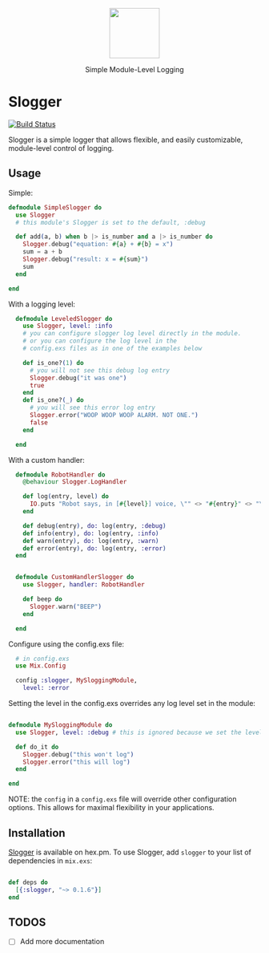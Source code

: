 
<p align="center">
    <img height="100" width="100" src="http://i.imgur.com/qybqMMx.png">
</p>
<p align="center">
  Simple Module-Level Logging
</p>

# Slogger

[![Build Status](https://travis-ci.org/elbow-jason/slogger.svg?branch=master)](https://travis-ci.org/elbow-jason/slogger)

Slogger is a simple logger that allows flexible, and easily customizable, module-level control of logging.

## Usage

Simple:

```elixir
defmodule SimpleSlogger do
  use Slogger
  # this module's Slogger is set to the default, :debug

  def add(a, b) when b |> is_number and a |> is_number do
    Slogger.debug("equation: #{a} + #{b} = x")
    sum = a + b
    Slogger.debug("result: x = #{sum}")
    sum
  end

end
```

With a logging level:

```elixir
  defmodule LeveledSlogger do
    use Slogger, level: :info
    # you can configure slogger log level directly in the module.
    # or you can configure the log level in the
    # config.exs files as in one of the examples below

    def is_one?(1) do
      # you will not see this debug log entry
      Slogger.debug("it was one")
      true
    end
    def is_one?(_) do
      # you will see this error log entry
      Slogger.error("WOOP WOOP WOOP ALARM. NOT ONE.")
      false
    end

  end
```

With a custom handler:

```elixir
  defmodule RobotHandler do
    @behaviour Slogger.LogHandler

    def log(entry, level) do
      IO.puts "Robot says, in [#{level}] voice, \"" <> "#{entry}" <> "\""
    end

    def debug(entry), do: log(entry, :debug)
    def info(entry), do: log(entry, :info)
    def warn(entry), do: log(entry, :warn)
    def error(entry), do: log(entry, :error)
  end


  defmodule CustomHandlerSlogger do
    use Slogger, handler: RobotHandler

    def beep do
      Slogger.warn("BEEP")
    end

  end
```

Configure using the config.exs file:

```elixir
  # in config.exs
  use Mix.Config

  config :slogger, MySloggingModule,
    level: :error
```

Setting the level in the config.exs overrides any log level set in
the module:

```elixir

defmodule MySloggingModule do
  use Slogger, level: :debug # this is ignored because we set the level in the config.exs

  def do_it do
    Slogger.debug("this won't log")
    Slogger.error("this will log")
  end

end

```

NOTE: the `config` in a `config.exs` file will override other configuration options. This allows for maximal flexibility in your applications.

## Installation

[Slogger](https://hex.pm/packages/slogger) is available on hex.pm. To use Slogger, add `slogger` to your list of dependencies in `mix.exs`:

```elixir

def deps do
  [{:slogger, "~> 0.1.6"}]
end

```

## TODOS

 - [ ] Add more documentation
